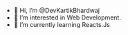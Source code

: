 - 👋 Hi, I’m @DevKartikBhardwaj
- 👀 I’m interested in Web Development.
- 🌱 I’m currently learning Reacts.Js


<!---
DevKartikBhardwaj/DevKartikBhardwaj is a ✨ special ✨ repository because its `README.md` (this file) appears on your GitHub profile.
You can click the Preview link to take a look at your changes.
--->
